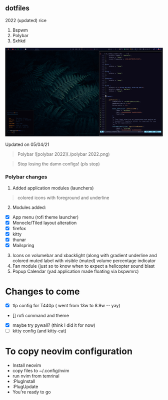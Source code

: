 ## dotfiles

2022 (updated) rice

1. Bspwm
2. Polybar
3. Sxhkd 

![Preview](./2022.png)

Updated on 05/04/21 


> Polybar
![polybar 2022](./polybar 2022.png)

>Stop losing the damn configs! (pls stop)

### Polybar changes

1.  Added application modules (launchers)
  > colored icons with foreground and underline

2. Modules added:
  - [x] App menu (rofi theme launcher)
  - [x] Monocle/Tiled layout alteration
  - [x] firefox
  - [x] kitty
  - [x] thunar
  - [x] Mailspring

3. Icons on volumebar and xbacklight (along with gradient underline and colored muted label with visible (muted) volume percentage indicator
4. Fan module (just so to know when to expect a helicopter sound blast
5. Popup Calendar (yad application made floating via bspwmrc)

# Changes to come
- [X] tlp config for T440p ( went from 13w to 8.9w -- yay)
- [] rofi command and theme
- [X] maybe try pywall? (think I did it for now)
- [ ] kitty config (and kitty-cat)

# To copy neovim configuration
- Install neovim
- copy files to ~/.config/nvim
- run nvim from temrinal
- :PlugInstall
- :PlugUpdate
- You're ready to go
